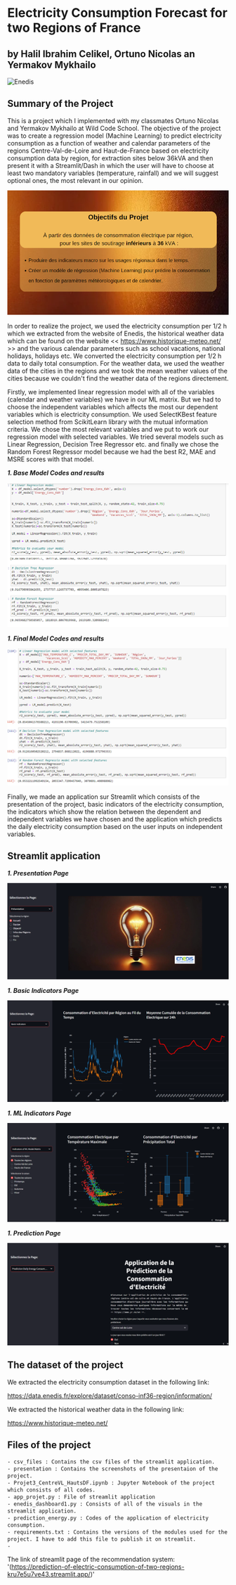 # Electricity Consumption Forecast for two Regions of France
## by Halil Ibrahim Celikel, Ortuno Nicolas an Yermakov Mykhailo

![Enedis](https://sequoia.fr/wp-media/uploads/2022/02/Enedis_partie1-1.jpg)

## Summary of the Project

This is a project which I implemented with my classmates Ortuno Nicolas and Yermakov Mykhailo at Wild Code School. The objective of the project was to create a regression model (Machine Learning) to predict electricity consumption as a function of weather and calendar parameters  of the regions Centre-Val-de-Loire and Haut-de-France based on electricity consumption data by region, for extraction sites below 36kVA and then present it with a Streamlit/Dash in which the user will have to choose at least two mandatory variables (temperature, rainfall) and we will suggest optional ones, the most relevant in our opinion.

![Objective](presentation/objectif.png)

In order to realize the project, we used the electricity consumption per 1/2 h which we extracted from the website of Enedis, the historical weather data which can be found on the website << https://www.historique-meteo.net/ >> and the various calendar parameters such as school vacations, national holidays, holidays etc. We converted the electricity consumption per 1/2 h data to daily total consumption. For the weather data, we used the weather data of the cities in the regions and we took the mean weather values of the cities because we couldn't find the weather data of the regions directement. 

Firstly, we implemented linear regression model with all of the variables (calendar and weather variables) we have in our ML matrix. But we had to choose the independent variables which affects the most our dependent variables which is electricity consumption. We used SelectKBest feature selection method from ScikitLearn library with the mutual information criteria. We chose the most relevant variables and we put to work our regression model with selected variables. We tried several models such as Linear Regression, Decision Tree Regressor etc. and finally we chose the Random Forest Regressor model because we had the best R2, MAE and MSRE scores with that model. 

***1. Base Model Codes and results***

![Base_model](diverses/base_model_codes.png)


***1. Final Model Codes and results***

![Final_model](diverses/final_model_codes.png)

Finally, we made an application sur Streamlit which consists of the presentation of the project, basic indicators of the electricity consumption, the indicators which show the relation between the dependent and independent variables we have chosen and the application which predicts the daily electricity consumption based on the user inputs on independent variables. 

## Streamlit application


***1. Presentation Page***

![Presentation](diverses/page_presentation.png)


***1. Basic Indicators Page***

![Basic_Indicators](diverses/page_basic_indicators.png)


***1. ML Indicators Page***

![ML_Indicators](diverses/page_ML_indicators.png)


***1. Prediction Page***

![Prediction](diverses/page_prediction.png)


## The dataset of the project

We extracted the electricity consumption dataset in the following link:

https://data.enedis.fr/explore/dataset/conso-inf36-region/information/

We extracted the historical weather data in the following link:

https://www.historique-meteo.net/


## Files of the project

~~~~~
- csv_files : Contains the csv files of the streamlit application.
- presentation : Contains the screenshots of the presentaion of the project.
- Projet3_CentreVL_HautsDF.ipynb : Jupyter Notebook of the project which consists of all codes.
- app_projet.py : File of streamlit application
- enedis_dashboard1.py : Consists of all of the visuals in the streamlit application.
- prediction_energy.py : Codes of the application of electricity consumption.
- requirements.txt : Contains the versions of the modules used for the project. I have to add this file to publish it on streamlit.
- 
~~~~~

The link of streamlit page of the recommendation system: '(https://prediction-of-electric-consumption-of-two-regions-kru7e5u7ve43.streamlit.app/)'

